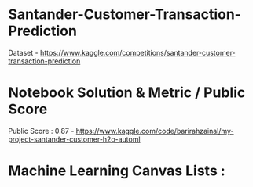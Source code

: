 # Santander-Customer-Transaction-Prediction

Dataset - https://www.kaggle.com/competitions/santander-customer-transaction-prediction


# Notebook Solution & Metric / Public Score

Public Score : 0.87 - https://www.kaggle.com/code/barirahzainal/my-project-santander-customer-h2o-automl


# Machine Learning Canvas Lists : 
